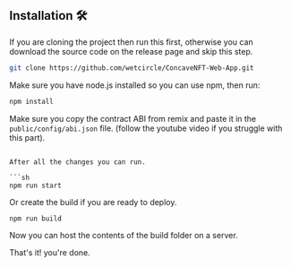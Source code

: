 
## Installation 🛠️

If you are cloning the project then run this first, otherwise you can download the source code on the release page and skip this step.

```sh
git clone https://github.com/wetcircle/ConcaveNFT-Web-App.git
```

Make sure you have node.js installed so you can use npm, then run:

```sh
npm install
```

Make sure you copy the contract ABI from remix and paste it in the `public/config/abi.json` file.
(follow the youtube video if you struggle with this part).

```

After all the changes you can run.

```sh
npm run start
```

Or create the build if you are ready to deploy.

```sh
npm run build
```

Now you can host the contents of the build folder on a server.

That's it! you're done.

